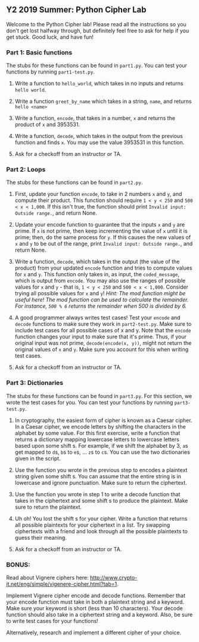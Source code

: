 ## Y2 2019 Summer: Python Cipher Lab

Welcome to the Python Cipher lab! Please read all the instructions so you don't
get lost halfway through, but definitely feel free to ask for help if you
get stuck. Good luck, and have fun!

### Part 1: Basic functions

The stubs for these functions can be found in `part1.py`. You can test your functions by running `part1-test.py`.

1. Write a function to `hello_world`, which takes in no inputs
and returns `hello world`. 

2. Write a function `greet_by_name` which takes in a string, `name`,
and returns `hello <name>`

3. Write a function, `encode`, that takes in a number, `x` and returns
the product of `x` and 3953531.

4. Write a function, `decode`, which takes in the output from the previous function and
finds `x`. You may use the value 3953531 in this function.

5. Ask for a checkoff from an instructor or TA.

### Part 2: Loops

The stubs for these functions can be found in `part2.py`.

1. First, update your function `encode`, to take in 2 numbers `x` and `y`, and compute their product.
This function should require `1 < y < 250` and `500 < x < 1,000`. If this isn't true, the function should print
`Invalid input: Outside range.`, and return None.

2. Update your encode function to guarantee that the inputs `x` and `y` are prime. If `x` is not prime,
then keep incrementing the value of `x` until it is prime; then, do the same process for `y`. If this
causes the new values of `x` and `y` to be out of the range, print `Invalid input: Outside range.`,
and return None.

3. Write a function, `decode`, which takes in the output (the value of the product)
from your updated `encode` function and tries to compute values for `x` and `y`.
This function only takes in, as input,
the `coded_message`, which is output from `encode`. You may also use the ranges of possible values for `x` and `y` - that is, `1 < y < 250` and `500 < x < 1,000`.
Consider trying all possible values for `x` and `y`!
*Hint: The mod function might be useful here! The mod function can be used to calculate the remainder.
For instance, `500 % 6` returns the remainder when 500 is divided by 6.*

4. A good programmer always writes test cases! Test your `encode` and `decode` functions to
make sure they work in `part2-test.py`. Make sure to include test cases for all possible cases of x and y. Note that the `encode` function changes your input to make sure that it's prime. Thus, if your original input was not prime, `decode(encode(x, y))`, might not return the original values of `x` and `y`. Make sure you account for this when writing test cases.

5. Ask for a checkoff from an instructor or TA.

### Part 3: Dictionaries

The stubs for these functions can be found in `part3.py`. For this section, we wrote the test cases for you. You can test your functions by running `part3-test.py`.

1. In cryptography, the easiest form of cipher is known as a Caesar cipher. In a Caesar cipher, we encode letters by shifting the characters in the alphabet by some value. For this first exercise, write a function that returns a dictionary mapping lowercase letters to lowercase letters based upon some shift s. For example, if we shift the alphabet by 3, `a`s get mapped to `d`s, `b`s to `e`s, ... `z`s to `c`s. You can use the two dictionaries given in the script.

2. Use the function you wrote in the previous step to encodes a plaintext string given some shift s. You can assume that the entire string is in lowercase and ignore punctuation. Make sure to return the ciphertext.

3. Use the function you wrote in step 1 to write a decode function that takes in the ciphertext and some shift s to produce the plaintext. Make sure to return the plaintext.

4. Uh oh! You lost the shift s for your cipher. Write a function that returns all possible plaintexts for your ciphertext in a list. Try swapping ciphertexts with a friend and look through all the possible plaintexts to guess their meaning.

5. Ask for a checkoff from an instructor or TA.

### BONUS:

Read about Vignere ciphers here: http://www.crypto-it.net/eng/simple/vigenere-cipher.html?tab=1.

Implement Vignere cipher encode and decode functions. Remember that your encode function must take in both a plaintext string and a keyword. Make sure your keyword is short (less than 10 characters). Your decode function should also take in a ciphertext string and a keyword. Also, be sure to write test cases for your functions!

Alternatively, research and implement a different cipher of your choice.